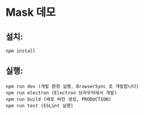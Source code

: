 # Mask 데모

 
 
## 설치:


    npm install
    
    

## 실행:


    npm run dev (개발 환경 실행, BrowserSync 로 개발합니다)
    npm run electron (Electron 브라우저에서 개발)
    npm run build (배포 버전 생성, PRODUCTION)
    npm run test (ESLint 실행)
    
     
